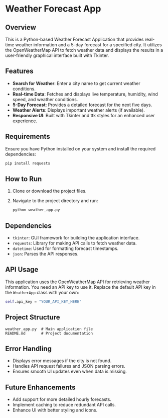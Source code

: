# Weather Forecast App

## Overview
This is a Python-based Weather Forecast Application that provides real-time weather information and a 5-day forecast for a specified city. It utilizes the OpenWeatherMap API to fetch weather data and displays the results in a user-friendly graphical interface built with Tkinter.

## Features
- **Search for Weather**: Enter a city name to get current weather conditions.
- **Real-time Data**: Fetches and displays live temperature, humidity, wind speed, and weather conditions.
- **5-Day Forecast**: Provides a detailed forecast for the next five days.
- **Weather Alerts**: Displays important weather alerts (if available).
- **Responsive UI**: Built with Tkinter and ttk styles for an enhanced user experience.

## Requirements
Ensure you have Python installed on your system and install the required dependencies:

```bash
pip install requests
```

## How to Run
1. Clone or download the project files.
2. Navigate to the project directory and run:
   
   ```bash
   python weather_app.py
   ```

## Dependencies
- `tkinter`: GUI framework for building the application interface.
- `requests`: Library for making API calls to fetch weather data.
- `datetime`: Used for formatting forecast timestamps.
- `json`: Parses the API responses.

## API Usage
This application uses the OpenWeatherMap API for retrieving weather information. You need an API key to use it. Replace the default API key in the `WeatherApp` class with your own:

```python
self.api_key = "YOUR_API_KEY_HERE"
```

## Project Structure
```
weather_app.py  # Main application file
README.md       # Project documentation
```

## Error Handling
- Displays error messages if the city is not found.
- Handles API request failures and JSON parsing errors.
- Ensures smooth UI updates even when data is missing.

## Future Enhancements
- Add support for more detailed hourly forecasts.
- Implement caching to reduce redundant API calls.
- Enhance UI with better styling and icons.

